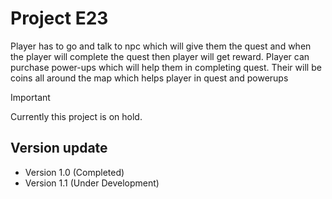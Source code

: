 # Project E23
Player has to go and talk to npc which will give them the quest and when the player will complete the quest then player will get reward. Player can purchase power-ups which will help them in completing quest. Their will be coins all around the map which helps player in quest and powerups

> [!Important]
> Currently this project is on hold.

## Version update
- Version 1.0 (Completed)
- Version 1.1 (Under Development)

